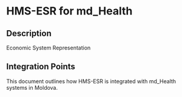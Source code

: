 # HMS-ESR for md_Health

## Description

Economic System Representation

## Integration Points

This document outlines how HMS-ESR is integrated with md_Health systems in Moldova.
